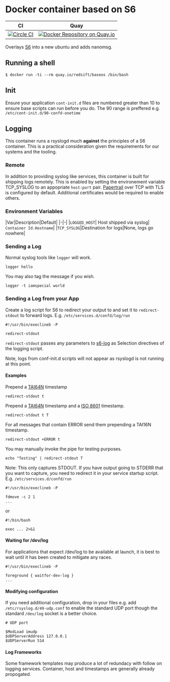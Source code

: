 # Docker container based on S6

| CI | Quay|
|----|-----|
|[![Circle CI](https://circleci.com/gh/Redsift/baseos.svg?style=svg)](https://circleci.com/gh/Redsift/baseos)|[![Docker Repository on Quay.io](https://quay.io/repository/redsift/baseos/status "Docker Repository on Quay.io")](https://quay.io/repository/redsift/baseos)|


Overlays [S6](https://github.com/just-containers/s6-overlay) into a new ubuntu and adds nanomsg.

## Running a shell

	$ docker run -ti --rm quay.io/redsift/baseos /bin/bash

## Init

Ensure your application `cont-init.d` files are numbered greater than 10 to ensure base scripts can run before you do. The 90 range is preffered e.g. `/etc/cont-init.d/90-confd-onetime`
	
## Logging

This container runs a rsyslogd much **against** the principles of a S6 container. This is a practical consideration given the requirements for our systems and the tooling.

### Remote

In addition to providing syslog like services, this container is built for shipping logs remotely. This is enabled by setting the environement variable TCP_SYSLOG to an appopriate `host:port` pair. [Papertrail](https://papertrailapp.com) over TCP with TLS is configured by default. Additional certificates would be required to enable others.

### Environment Variables

|Var|Description|Default|
|-|-|
|`LOGGED_HOST`| Host shipped via syslog| `Container Id.Hostname`|
|`TCP_SYSLOG`|Destination for logs|None, logs go nowhere|

### Sending a Log

Normal syslog tools like `logger` will work.

	logger hello

You may also tag the message if you wish.

	logger -t iamspecial world

### Sending a Log from your App

Create a log script for S6 to redirect your output to and set it to `redirect-stdout` to forward logs. E.g. `/etc/services.d/confd/log/run`
	
	#!/usr/bin/execlineb -P

	redirect-stdout

`redirect-stdout` passes any parameters to [s6-log](http://skarnet.org/software/s6/s6-log.html) as Selection directives of the logging script.

Note, logs from conf-init.d scripts will not appear as rsyslogd is not running at this point.

#### Examples

Prepend a [TAI64N](http://skarnet.org/software/skalibs/libstddjb/tai.html) timestamp 

	redirect-stdout t
	
Prepend a [TAI64N](http://skarnet.org/software/skalibs/libstddjb/tai.html) timestamp and a [ISO 8601](http://en.wikipedia.org/wiki/ISO_8601) timestamp.
	
	redirect-stdout t T
	
For all messages that contain ERROR send them prepending a TAI16N timestamp.
	
	redirect-stdout +ERROR t

You may manually invoke the pipe for testing purposes.

	echo "Testing" | redirect-stdout T

Note: This only captures STDOUT. If you have output going to STDERR that you want to capture, you need to redirect it in your service startup script. E.g. `/etc/services.d/confd/run`

	#!/usr/bin/execlineb -P
	
	fdmove -c 2 1
	...

or

	#!/bin/bash
	
	exec ... 2>&1


#### Waiting for /dev/log

For applications that expect /dev/log to be available at launch, it is best to wait until it has been created to mitigate any races.
	
	#!/usr/bin/execlineb -P
	
	foreground { waitfor-dev-log }
	...

#### Modifying configuration

If you need additional configuration, drop in your files e.g. add `/etc/rsyslog.d/49-udp.conf` to enable the standard UDP port though the standard `/dev/log` socket is a better choice.

	# UDP port

	$ModLoad imudp
	$UDPServerAddress 127.0.0.1
	$UDPServerRun 514
	
#### Log Frameworks

Some framework templates may produce a lot of redundacy with follow on logging services. Container, host and timestamps are generally already propogated.

